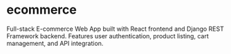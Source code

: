 # ecommerce
Full-stack E-commerce Web App built with React frontend and Django REST Framework backend. Features user authentication, product listing, cart management, and API integration.

